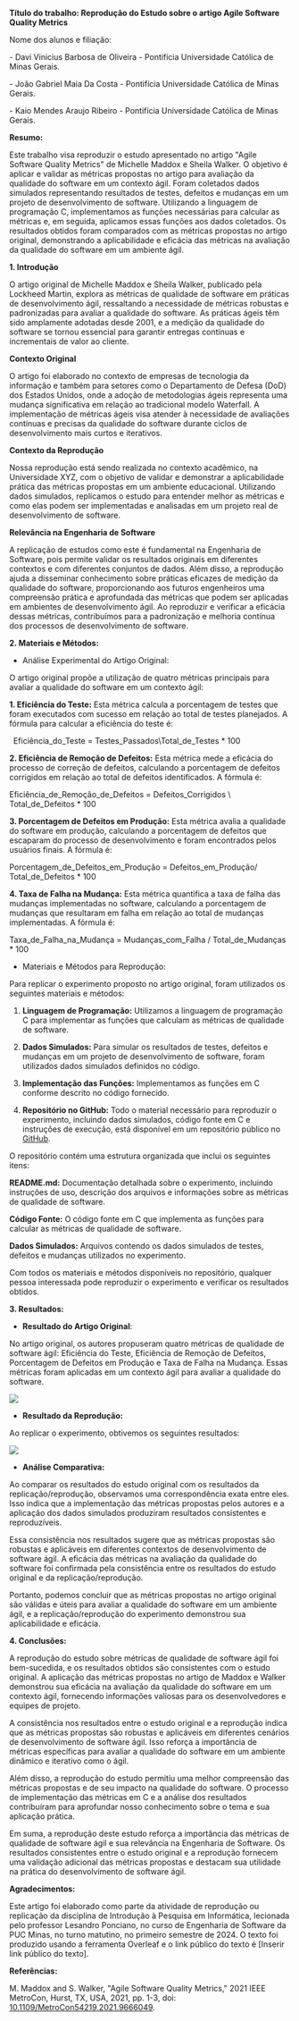 ﻿**Título do trabalho: Reprodução do Estudo sobre o artigo Agile Software Quality Metrics**

Nome dos alunos e filiação: 

\- Davi Vinicius  Barbosa de Oliveira - Pontifícia Universidade Católica de Minas Gerais.

\- João Gabriel Maia Da Costa - Pontifícia Universidade Católica de Minas Gerais.

\- Kaio Mendes Araujo Ribeiro -  Pontifícia Universidade Católica de Minas Gerais.



**Resumo:**  

Este trabalho visa reproduzir o estudo apresentado no artigo "Agile Software Quality Metrics" de Michelle Maddox e Sheila Walker. O objetivo é aplicar e validar as métricas propostas no artigo para avaliação da qualidade do software em um contexto ágil. Foram coletados dados simulados representando resultados de testes, defeitos e mudanças em um projeto de desenvolvimento de software. Utilizando a linguagem de programação C, implementamos as funções necessárias para calcular as métricas e, em seguida, aplicamos essas funções aos dados coletados. Os resultados obtidos foram comparados com as métricas propostas no artigo original, demonstrando a aplicabilidade e eficácia das métricas na avaliação da qualidade do software em um ambiente ágil.

**1. Introdução**

O artigo original de Michelle Maddox e Sheila Walker, publicado pela Lockheed Martin, explora as métricas de qualidade de software em práticas de desenvolvimento ágil, ressaltando a necessidade de métricas robustas e padronizadas para avaliar a qualidade do software. As práticas ágeis têm sido amplamente adotadas desde 2001, e a medição da qualidade do software se tornou essencial para garantir entregas contínuas e incrementais de valor ao cliente.

**Contexto Original**

O artigo foi elaborado no contexto de empresas de tecnologia da informação e também para setores como o Departamento de Defesa (DoD) dos Estados Unidos, onde a adoção de metodologias ágeis representa uma mudança significativa em relação ao tradicional modelo Waterfall. A implementação de métricas ágeis visa atender à necessidade de avaliações contínuas e precisas da qualidade do software durante ciclos de desenvolvimento mais curtos e iterativos.

**Contexto da Reprodução**

Nossa reprodução está sendo realizada no contexto acadêmico, na Universidade XYZ, com o objetivo de validar e demonstrar a aplicabilidade prática das métricas propostas em um ambiente educacional. Utilizando dados simulados, replicamos o estudo para entender melhor as métricas e como elas podem ser implementadas e analisadas em um projeto real de desenvolvimento de software.

**Relevância na Engenharia de Software**

A replicação de estudos como este é fundamental na Engenharia de Software, pois permite validar os resultados originais em diferentes contextos e com diferentes conjuntos de dados. Além disso, a reprodução ajuda a disseminar conhecimento sobre práticas eficazes de medição da qualidade do software, proporcionando aos futuros engenheiros uma compreensão prática e aprofundada das métricas que podem ser aplicadas em ambientes de desenvolvimento ágil. Ao reproduzir e verificar a eficácia dessas métricas, contribuímos para a padronização e melhoria contínua dos processos de desenvolvimento de software.

**2. Materiais e Métodos:**

- Análise  Experimental do Artigo Original:

O artigo original propõe a utilização de quatro métricas principais para avaliar a qualidade do software em um contexto ágil:

**1. Eficiência do Teste:** Esta métrica calcula a porcentagem de testes que foram executados com sucesso em relação ao total de testes planejados. A fórmula para calcular a eficiência do teste é:

` `Eficiência\_do\_Teste = Testes\_Passados\Total\_de\_Testes \* 100 

**2. Eficiência de Remoção de Defeitos:** Esta métrica mede a eficácia do processo de correção de defeitos, calculando a porcentagem de defeitos corrigidos em relação ao total de defeitos identificados. A fórmula é:

Eficiência\_de\_Remoção\_de\_Defeitos = Defeitos\_Corrigidos \ Total\_de\_Defeitos \* 100

**3. Porcentagem de Defeitos em Produção:** Esta métrica avalia a qualidade do software em produção, calculando a porcentagem de defeitos que escaparam do processo de desenvolvimento e foram encontrados pelos usuários finais. A fórmula é:

Porcentagem\_de\_Defeitos\_em\_Produção = Defeitos\_em\_Produção/ Total\_de\_Defeitos  \* 100 

**4. Taxa de Falha na Mudança:** Esta métrica quantifica a taxa de falha das mudanças implementadas no software, calculando a porcentagem de mudanças que resultaram em falha em relação ao total de mudanças implementadas. A fórmula é:

Taxa\_de\_Falha\_na\_Mudança = Mudanças\_com\_Falha / Total\_de\_Mudanças \* 100 

- Materiais e Métodos para Reprodução:

Para replicar o experimento proposto no artigo original, foram utilizados os seguintes materiais e métodos:

1. **Linguagem de Programação:** Utilizamos a linguagem de programação C para implementar as funções que calculam as métricas de qualidade de software.

1. **Dados Simulados:** Para simular os resultados de testes, defeitos e mudanças em um projeto de desenvolvimento de software, foram utilizados dados simulados definidos no código.

1. **Implementação das Funções:** Implementamos as funções em C conforme descrito no código fornecido.

1. **Repositório no GitHub:** Todo o material necessário para reproduzir o experimento, incluindo dados simulados, código fonte em C e instruções de execução, está disponível em um repositório público no [GitHub](https://github.com/Jotta-gab/mini-artigo-de-reproducao-replicacao).

O repositório contém uma estrutura organizada que inclui os seguintes itens:

**README.md:** Documentação detalhada sobre o experimento, incluindo instruções de uso, descrição dos arquivos e informações sobre as métricas de qualidade de software.

**Código Fonte:** O código fonte em C que implementa as funções para calcular as métricas de qualidade de software.

**Dados Simulados:** Arquivos contendo os dados simulados de testes, defeitos e mudanças utilizados no experimento.

Com todos os materiais e métodos disponíveis no repositório, qualquer pessoa interessada pode reproduzir o experimento e verificar os resultados obtidos.


**3. Resultados:**

- **Resultado do Artigo Original**:

No artigo original, os autores propuseram quatro métricas de qualidade de software ágil: Eficiência do Teste, Eficiência de Remoção de Defeitos, Porcentagem de Defeitos em Produção e Taxa de Falha na Mudança. Essas métricas foram aplicadas em um contexto ágil para avaliar a qualidade do software.

![](Aspose.Words.5e620302-a56a-4813-b526-e3fe56c9efe4.001.png)

- **Resultado da Reprodução:**

Ao replicar o experimento, obtivemos os seguintes resultados:

![](Aspose.Words.5e620302-a56a-4813-b526-e3fe56c9efe4.002.png)

- **Análise Comparativa:**

Ao comparar os resultados do estudo original com os resultados da replicação/reprodução, observamos uma correspondência exata entre eles. Isso indica que a implementação das métricas propostas pelos autores e a aplicação dos dados simulados produziram resultados consistentes e reproduzíveis.

Essa consistência nos resultados sugere que as métricas propostas são robustas e aplicáveis em diferentes contextos de desenvolvimento de software ágil. A eficácia das métricas na avaliação da qualidade do software foi confirmada pela consistência entre os resultados do estudo original e da replicação/reprodução.

Portanto, podemos concluir que as métricas propostas no artigo original são válidas e úteis para avaliar a qualidade do software em um ambiente ágil, e a replicação/reprodução do experimento demonstrou sua aplicabilidade e eficácia.

**4. Conclusões:**

A reprodução do estudo sobre métricas de qualidade de software ágil foi bem-sucedida, e os resultados obtidos são consistentes com o estudo original. A aplicação das métricas propostas no artigo de Maddox e Walker demonstrou sua eficácia na avaliação da qualidade do software em um contexto ágil, fornecendo informações valiosas para os desenvolvedores e equipes de projeto.

A consistência nos resultados entre o estudo original e a reprodução indica que as métricas propostas são robustas e aplicáveis em diferentes cenários de desenvolvimento de software ágil. Isso reforça a importância de métricas específicas para avaliar a qualidade do software em um ambiente dinâmico e iterativo como o ágil.

Além disso, a reprodução do estudo permitiu uma melhor compreensão das métricas propostas e de seu impacto na qualidade do software. O processo de implementação das métricas em C e a análise dos resultados contribuíram para aprofundar nosso conhecimento sobre o tema e sua aplicação prática.

Em suma, a reprodução deste estudo reforça a importância das métricas de qualidade de software ágil e sua relevância na Engenharia de Software. Os resultados consistentes entre o estudo original e a reprodução fornecem uma validação adicional das métricas propostas e destacam sua utilidade na prática do desenvolvimento de software ágil.

**Agradecimentos:**

Este artigo foi elaborado como parte da atividade de reprodução ou replicação da disciplina de Introdução à Pesquisa em Informática, lecionada pelo professor Lesandro Ponciano, no curso de Engenharia de Software da PUC Minas, no turno matutino, no primeiro semestre de 2024. O texto foi produzido usando a ferramenta Overleaf e o link público do texto é [Inserir link público do texto].

**Referências:**

M. Maddox and S. Walker, "Agile Software Quality Metrics," 2021 IEEE MetroCon, Hurst, TX, USA, 2021, pp. 1-3, doi: [10.1109/MetroCon54219.2021.9666049](https://doi.org/10.1109/METROCON54219.2021.9666049).


